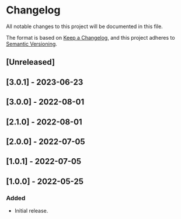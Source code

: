 # Changelog

All notable changes to this project will be documented in this file.

The format is based on [Keep a Changelog](https://keepachangelog.com/en/1.0.0/),
and this project adheres to [Semantic Versioning](https://semver.org/spec/v2.0.0.html).

## [Unreleased]

## [3.0.1] - 2023-06-23

## [3.0.0] - 2022-08-01

## [2.1.0] - 2022-08-01

## [2.0.0] - 2022-07-05

## [1.0.1] - 2022-07-05

## [1.0.0] - 2022-05-25

### Added
- Initial release.
